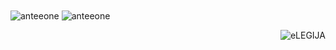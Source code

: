 <img align="center" src="https://github-readme-stats.vercel.app/api/top-langs/?username=eLEGIJA&layout=compact&hide=html" alt="anteeone" />
<img align="center" src="https://github-readme-stats.vercel.app/api?username=eLEGIJA&show_icons=true" alt="anteeone" />
<p align="right"> <img src="https://komarev.com/ghpvc/?username=eLEGIJA" alt="eLEGIJA" /> </p>
